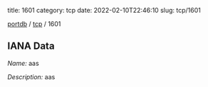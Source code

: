 title: 1601
category: tcp
date: 2022-02-10T22:46:10
slug: tcp/1601

[portdb](/) / [tcp](/category/tcp.html) / 1601


## IANA Data

_Name:_ aas

_Description:_ aas

